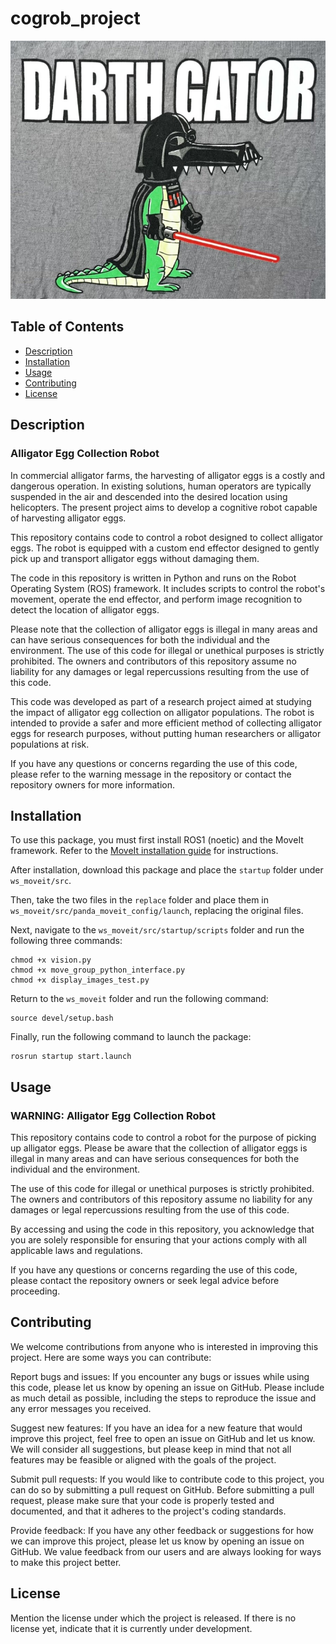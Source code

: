 # cogrob_project
<img src="startup/darthgator.jpg" alt="darthgator" >

## Table of Contents

- [Description](#description)
- [Installation](#installation)
- [Usage](#usage)
- [Contributing](#contributing)
- [License](#license)

## Description

### Alligator Egg Collection Robot
In commercial alligator farms, the harvesting of alligator eggs is a costly and dangerous operation. In existing solutions, human operators are typically suspended in the air and descended into the desired location using helicopters. The present project aims to develop a cognitive robot capable of harvesting alligator eggs.

This repository contains code to control a robot designed to collect alligator eggs. The robot is equipped with a custom end effector designed to gently pick up and transport alligator eggs without damaging them.

The code in this repository is written in Python and runs on the Robot Operating System (ROS) framework. It includes scripts to control the robot's movement, operate the end effector, and perform image recognition to detect the location of alligator eggs.

Please note that the collection of alligator eggs is illegal in many areas and can have serious consequences for both the individual and the environment. The use of this code for illegal or unethical purposes is strictly prohibited. The owners and contributors of this repository assume no liability for any damages or legal repercussions resulting from the use of this code.

This code was developed as part of a research project aimed at studying the impact of alligator egg collection on alligator populations. The robot is intended to provide a safer and more efficient method of collecting alligator eggs for research purposes, without putting human researchers or alligator populations at risk.

If you have any questions or concerns regarding the use of this code, please refer to the warning message in the repository or contact the repository owners for more information.
## Installation

To use this package, you must first install ROS1 (noetic) and the MoveIt framework. Refer to the [MoveIt installation guide](https://moveit.ros.org/install/) for instructions.

After installation, download this package and place the `startup` folder under `ws_moveit/src`. 

Then, take the two files in the `replace` folder and place them in `ws_moveit/src/panda_moveit_config/launch`, replacing the original files.

Next, navigate to the `ws_moveit/src/startup/scripts` folder and run the following three commands:
```
chmod +x vision.py
chmod +x move_group_python_interface.py
chmod +x display_images_test.py
```
Return to the `ws_moveit` folder and run the following command:
```
source devel/setup.bash
```

Finally, run the following command to launch the package:
```
rosrun startup start.launch
```
## Usage

### WARNING: Alligator Egg Collection Robot

This repository contains code to control a robot for the purpose of picking up alligator eggs. Please be aware that the collection of alligator eggs is illegal in many areas and can have serious consequences for both the individual and the environment.

The use of this code for illegal or unethical purposes is strictly prohibited. The owners and contributors of this repository assume no liability for any damages or legal repercussions resulting from the use of this code.

By accessing and using the code in this repository, you acknowledge that you are solely responsible for ensuring that your actions comply with all applicable laws and regulations.

If you have any questions or concerns regarding the use of this code, please contact the repository owners or seek legal advice before proceeding.


## Contributing

We welcome contributions from anyone who is interested in improving this project. Here are some ways you can contribute:

Report bugs and issues: If you encounter any bugs or issues while using this code, please let us know by opening an issue on GitHub. Please include as much detail as possible, including the steps to reproduce the issue and any error messages you received.

Suggest new features: If you have an idea for a new feature that would improve this project, feel free to open an issue on GitHub and let us know. We will consider all suggestions, but please keep in mind that not all features may be feasible or aligned with the goals of the project.

Submit pull requests: If you would like to contribute code to this project, you can do so by submitting a pull request on GitHub. Before submitting a pull request, please make sure that your code is properly tested and documented, and that it adheres to the project's coding standards.

Provide feedback: If you have any other feedback or suggestions for how we can improve this project, please let us know by opening an issue on GitHub. We value feedback from our users and are always looking for ways to make this project better.

## License

Mention the license under which the project is released. If there is no license yet, indicate that it is currently under development.
